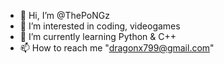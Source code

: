 - 👋 Hi, I’m @ThePoNGz
- 👀 I’m interested in coding, videogames
- 🌱 I’m currently learning Python & C++
- 📫 How to reach me "dragonx799@gmail.com"
<!---
ThePoNGz/ThePoNGz is a ✨ special ✨ repository because its `README.md` (this file) appears on your GitHub profile.
You can click the Preview link to take a look at your changes.
--->
